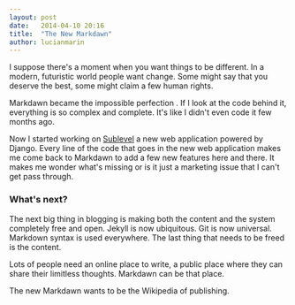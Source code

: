 ```yaml
---
layout: post
date:   2014-04-10 20:16
title:  "The New Markdawn"
author: lucianmarin
---
```


I suppose there's a moment when you want things to be different. In a modern, futuristic world people want change. Some might say that you deserve the best, some might claim a few human rights.

Markdawn became the impossible perfection . If I look at the code behind it, everything is so complex and complete. It's like I didn't even code it few months ago.

Now I started working on [Sublevel](http://sublevel.net/) a new web application powered by Django. Every line of the code that goes in the new web application makes me come back to Markdawn to add a few new features here and there. It makes me wonder what's missing or is it just a marketing issue that I can't get pass through.

### What's next?

The next big thing in blogging is making both the content and the system completely free and open. Jekyll is now ubiquitous. Git is now universal. Markdown syntax is used everywhere. The last thing that needs to be freed is the content.

Lots of people need an online place to write, a public place where they can share their limitless thoughts. Markdawn can be that place.

The new Markdawn wants to be the Wikipedia of publishing.